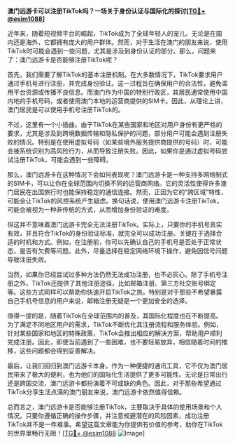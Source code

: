 **澳门远游卡可以注册TikTok吗？一场关于身份认证与国际化的探讨[[TG💪+ @esim1088](https://t.me/s/esim1088)]**

近年来，随着短视频平台的崛起，TikTok成为了全球年轻人的宠儿。无论是在国内还是海外，它都拥有庞大的用户群体。然而，对于生活在澳门的朋友来说，使用TikTok时可能会遇到一些问题，尤其是涉及到身份认证的部分。那么，问题来了：澳门远游卡是否能够注册TikTok呢？

首先，我们需要了解TikTok的基本注册机制。在大多数情况下，TikTok要求用户通过手机号进行注册，并完成身份验证。这一过程旨在确保用户的合法性，避免滥用平台资源或传播不良信息。而澳门作为中国的特别行政区，其居民通常使用中国内地的手机号码，或者使用澳门本地的运营商提供的SIM卡。因此，从理论上讲，澳门居民是可以使用手机号注册TikTok的。

不过，这里有一个小插曲。由于TikTok在某些国家和地区对用户身份有更严格的要求，尤其是涉及到跨境数据传输和隐私保护的问题，部分用户可能会遇到注册失败的情况。特别是在使用虚拟号码（如某些境外服务提供商提供的号码）时，可能会被系统识别为高风险行为，从而导致注册失败。因此，如果你是通过虚拟号码尝试注册TikTok，可能会遇到一些障碍。

那么，澳门远游卡在这种情况下会如何表现呢？澳门远游卡是一种支持多网络制式的SIM卡，可以让你在全球范围内切换不同的运营商网络。它的灵活性使得许多澳门居民在出国旅行时也能保持稳定的通信连接。然而，正因为它的“跨区域”特性，可能会让TikTok的风控系统产生疑虑。换句话说，使用澳门远游卡注册TikTok，可能会被视为一种非传统的方式，从而增加身份验证的难度。

但这并不意味着澳门远游卡完全无法注册TikTok。实际上，只要你的手机号真实有效，并且符合TikTok的身份验证标准，就完全可以成功注册。关键在于选择合适的时机和方式。例如，在注册前，你可以先确认自己的手机号是否处于正常状态，是否有欠费等问题。此外，尽量选择在稳定网络环境下操作，避免因信号问题导致注册失败。

当然，如果你已经尝试过多种方法仍然无法成功注册，也不必灰心。除了手机号注册之外，TikTok还提供了其他注册途径，比如邮箱注册、第三方社交账号绑定等。这些方式同样可以帮助你快速开启TikTok之旅。特别是对于那些不希望暴露自己手机号信息的用户来说，邮箱注册无疑是一个更加安全的选择。

值得一提的是，随着TikTok在全球范围内的普及，其国际化程度也在不断提高。为了满足不同地区用户的需求，TikTok不断优化其注册流程和服务体验。例如，针对某些国家和地区的特殊政策，TikTok会推出相应的解决方案，帮助用户顺利完成注册。因此，即使当前遇到了一些困难，也不要轻易放弃，相信随着时间的推移，这些问题都会得到妥善解决。

最后，让我们回归到澳门远游卡本身。作为一种便捷的通讯工具，它不仅为澳门居民带来了极大的便利，也为他们的国际化生活提供了更多可能性。无论是日常出行还是跨国交流，澳门远游卡都扮演着不可或缺的角色。因此，对于那些希望通过TikTok分享生活点滴的澳门朋友来说，澳门远游卡依然值得信赖。

总而言之，澳门远游卡是否能够注册TikTok，主要取决于具体的使用场景和个人情况。只要你遵循正确的操作步骤，并注意规避潜在的风险因素，成功注册TikTok并不是一件难事。希望这篇文章能为你提供有价值的参考，助你在TikTok的世界里畅行无阻！[[TG💪+ @esim1088](https://t.me/s/esim1088) ![Image](https://i.postimg.cc/4NQfJmqS/Snipaste-2025-05-13-00-14-12.png)]